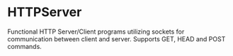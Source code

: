 # HTTPServer
Functional HTTP Server/Client programs utilizing sockets for communication between client and server. Supports GET, HEAD and POST commands.
